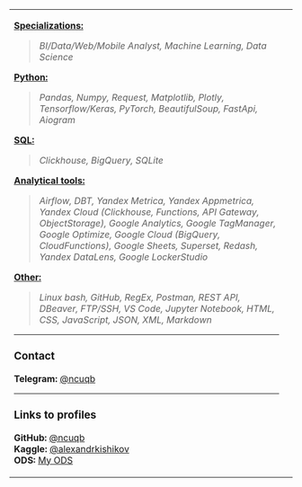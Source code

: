 <table>
<tr>
<td width="100%" valign="top">

<u>**Specializations:**</u>
>*BI/Data/Web/Mobile Analyst, Machine Learning, Data Science*

<u>**Python:**</u>
>*Pandas, Numpy, Request, Matplotlib, Plotly, Tensorflow/Keras, PyTorch, BeautifulSoup, FastApi, Aiogram*

<u>**SQL:**</u> 
>*Clickhouse, BigQuery, SQLite*

<u>**Analytical tools:**</u>  
>*Airflow, DBT, Yandex Metrica, Yandex Appmetrica, Yandex Cloud (Clickhouse, Functions, API Gateway, ObjectStorage), Google Analytics, Google TagManager, Google Optimize, Google Cloud (BigQuery, CloudFunctions), Google Sheets, Superset, Redash, Yandex DataLens, Google LockerStudio*

<u>**Other:**</u>  
>*Linux bash, GitHub, RegEx, Postman, REST API, DBeaver, FTP/SSH, VS Code, Jupyter Notebook, HTML, CSS, JavaScript, JSON, XML, Markdown*

---

### Contact

**Telegram:** [@ncuqb](https://t.me/ncuqb)

---

### Links to profiles

**GitHub:** [@ncuqb](https://github.com/ncuqb)  
**Kaggle:** [@alexandrkishikov](https://www.kaggle.com/alexandrkishikov)  
**ODS:** [My ODS](https://ods.ai/users/j0f5bd76d2c79)

</td>
<td width="0%" valign="top" align="center">



</td>
</tr>
</table>
